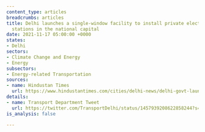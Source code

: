 ```yaml
---
content_type: articles
breadcrumbs: articles
title: Delhi launches a single-window facility to install private electric vehicle
  stations in the national capital
date: 2021-11-17 05:00:00 +0000
states:
- Delhi
sectors:
- Climate Change and Energy
- Energy
subsectors:
- Energy-related Transportation
sources:
- name: Hindustan Times
  url: https://www.hindustantimes.com/cities/delhi-news/delhi-govt-launches-single-window-clearance-subsidy-for-two-wheeler-ev-charging-points-101636396741997.html
details:
- name: Transport Department Tweet
  url: https://twitter.com/TransportDelhi/status/1457939208622858244?s=20\\
is_analysis: false

---
```

